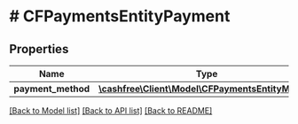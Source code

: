 # # CFPaymentsEntityPayment

## Properties

Name | Type | Description | Notes
------------ | ------------- | ------------- | -------------
**payment_method** | [**\cashfree\Client\Model\CFPaymentsEntityMethod**](CFPaymentsEntityMethod.md) |  | [optional]

[[Back to Model list]](../../README.md#models) [[Back to API list]](../../README.md#endpoints) [[Back to README]](../../README.md)
